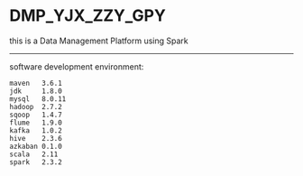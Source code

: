 # DMP_YJX_ZZY_GPY
this is a Data Management Platform using Spark

----
software development environment:  
```properties
maven   3.6.1  
jdk     1.8.0  
mysql	8.0.11  
hadoop	2.7.2  
sqoop	1.4.7  
flume	1.9.0  
kafka	1.0.2  
hive	2.3.6  
azkaban	0.1.0  
scala	2.11  
spark	2.3.2 
```
 